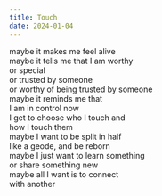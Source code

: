 ```yaml
---
title: Touch
date: 2024-01-04
---
```


maybe it makes me feel alive  
maybe it tells me that I am worthy  
or special  
or trusted by someone  
or worthy of being trusted by someone  
maybe it reminds me that  
I am in control now  
I get to choose who I touch and  
how I touch them  
maybe I want to be split in half  
like a geode, and be reborn  
maybe I just want to learn something  
or share something new  
maybe all I want is to connect  
with another